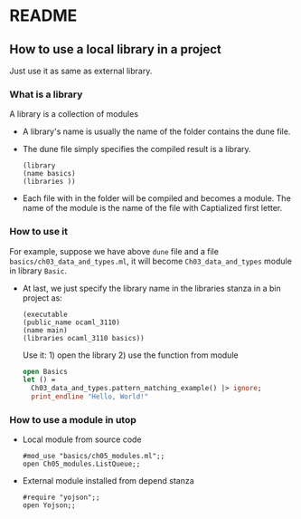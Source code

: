 # README

## How to use a local library in a project

Just use it as same as external library.

### What is a library

A library is a collection of modules

- A library's name is usually the name of the folder contains the dune file.
- The dune file simply specifies the compiled result is a library.

  ```dune
  (library
  (name basics)
  (libraries ))
  ```

- Each file with in the folder will be compiled and becomes a module. The name of the module is the name of the file with Captialized first letter.

### How to use it

For example, suppose we have above `dune` file and a file `basics/ch03_data_and_types.ml`, it will become `Ch03_data_and_types` module in library `Basic`.

- At last, we just specify the library name in the libraries stanza in a bin project as:

  ```dune
  (executable
  (public_name ocaml_3110)
  (name main)
  (libraries ocaml_3110 basics))
  ```

  Use it: 1) open the library 2) use the function from module

  ```ocaml
  open Basics
  let () =
    Ch03_data_and_types.pattern_matching_example() |> ignore;
    print_endline "Hello, World!"
  ```

### How to use a module in utop

- Local module from source code

  ```utop
  #mod_use "basics/ch05_modules.ml";;
  open Ch05_modules.ListQueue;;
  ```

- External module installed from depend stanza
  ```utop
  #require "yojson";;
  open Yojson;;
  ```
